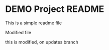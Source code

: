 # DEMO Project README

This is a simple readme file


Modified file

this is modified, on updates branch